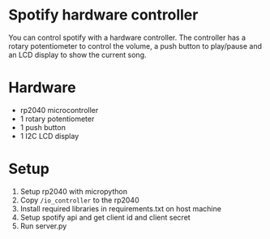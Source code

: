 # Spotify hardware controller

You can control spotify with a hardware controller. The controller has a rotary potentiometer to control the volume, a push button to play/pause and an LCD display to show the current song.

# Hardware

- rp2040 microcontroller
- 1 rotary potentiometer
- 1 push button
- 1 I2C LCD display

# Setup

1. Setup rp2040 with micropython
1. Copy `/io_controller` to the rp2040
1. Install required libraries in requirements.txt on host machine
1. Setup spotify api and get client id and client secret
1. Run server.py
